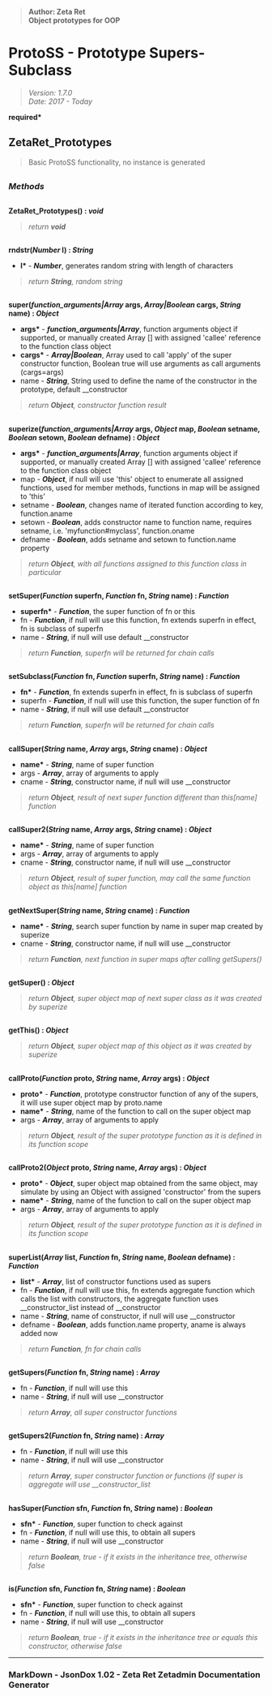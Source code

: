 > __Author: Zeta Ret__  
> __Object prototypes for OOP__  
# ProtoSS - Prototype Supers-Subclass  
> *Version: 1.7.0*  
> *Date: 2017 - Today*  

__required*__

## ZetaRet_Prototypes  
>Basic ProtoSS functionality, no instance is generated  


##  
### *Methods*  

##  
__ZetaRet\_Prototypes() : *void*__  

> *return __void__*  

##  
__rndstr(*Number* l) : *String*__  

- __l*__ - __*Number*__, generates random string with length of characters  
> *return __String__, random string*  

##  
__super(*function_arguments|Array* args, *Array|Boolean* cargs, *String* name) : *Object*__  

- __args*__ - __*function_arguments|Array*__, function arguments object if supported, or manually created Array [] with assigned 'callee' reference to the function class object  
- __cargs*__ - __*Array|Boolean*__, Array used to call 'apply' of the super constructor function, Boolean true will use arguments as call arguments (cargs=args)  
- name - __*String*__, String used to define the name of the constructor in the prototype, default __constructor  
> *return __Object__, constructor function result*  

##  
__superize(*function_arguments|Array* args, *Object* map, *Boolean* setname, *Boolean* setown, *Boolean* defname) : *Object*__  

- __args*__ - __*function_arguments|Array*__, function arguments object if supported, or manually created Array [] with assigned 'callee' reference to the function class object  
- map - __*Object*__, if null will use 'this' object to enumerate all assigned functions, used for member methods, functions in map will be assigned to 'this'  
- setname - __*Boolean*__, changes name of iterated function according to key, function.aname  
- setown - __*Boolean*__, adds constructor name to function name, requires setname, i.e. 'myfunction#myclass', function.oname  
- defname - __*Boolean*__, adds setname and setown to function.name property  
> *return __Object__, with all functions assigned to this function class in particular*  

##  
__setSuper(*Function* superfn, *Function* fn, *String* name) : *Function*__  

- __superfn*__ - __*Function*__, the super function of fn or this  
- fn - __*Function*__, if null will use this function, fn extends superfn in effect, fn is subclass of superfn  
- name - __*String*__, if null will use default __constructor  
> *return __Function__, superfn will be returned for chain calls*  

##  
__setSubclass(*Function* fn, *Function* superfn, *String* name) : *Function*__  

- __fn*__ - __*Function*__, fn extends superfn in effect, fn is subclass of superfn  
- superfn - __*Function*__, if null will use this function, the super function of fn  
- name - __*String*__, if null will use default __constructor  
> *return __Function__, superfn will be returned for chain calls*  

##  
__callSuper(*String* name, *Array* args, *String* cname) : *Object*__  

- __name*__ - __*String*__, name of super function  
- args - __*Array*__, array of arguments to apply  
- cname - __*String*__, constructor name, if null will use __constructor  
> *return __Object__, result of next super function different than this[name] function*  

##  
__callSuper2(*String* name, *Array* args, *String* cname) : *Object*__  

- __name*__ - __*String*__, name of super function  
- args - __*Array*__, array of arguments to apply  
- cname - __*String*__, constructor name, if null will use __constructor  
> *return __Object__, result of super function, may call the same function object as this[name] function*  

##  
__getNextSuper(*String* name, *String* cname) : *Function*__  

- __name*__ - __*String*__, search super function by name in super map created by superize  
- cname - __*String*__, constructor name, if null will use __constructor  
> *return __Function__, next function in super maps after calling getSupers()*  

##  
__getSuper() : *Object*__  

> *return __Object__, super object map of next super class as it was created by superize*  

##  
__getThis() : *Object*__  

> *return __Object__, super object map of this object as it was created by superize*  

##  
__callProto(*Function* proto, *String* name, *Array* args) : *Object*__  

- __proto*__ - __*Function*__, prototype constructor function of any of the supers, it will use super object map by proto.name  
- __name*__ - __*String*__, name of the function to call on the super object map  
- args - __*Array*__, array of arguments to apply  
> *return __Object__, result of the super prototype function as it is defined in its function scope*  

##  
__callProto2(*Object* proto, *String* name, *Array* args) : *Object*__  

- __proto*__ - __*Object*__, super object map obtained from the same object, may simulate by using an Object with assigned 'constructor' from the supers  
- __name*__ - __*String*__, name of the function to call on the super object map  
- args - __*Array*__, array of arguments to apply  
> *return __Object__, result of the super prototype function as it is defined in its function scope*  

##  
__superList(*Array* list, *Function* fn, *String* name, *Boolean* defname) : *Function*__  

- __list*__ - __*Array*__, list of constructor functions used as supers  
- fn - __*Function*__, if null will use this, fn extends aggregate function which calls the list with constructors, the aggregate function uses __constructor_list instead of __constructor  
- name - __*String*__, name of constructor, if null will use __constructor  
- defname - __*Boolean*__, adds function.name property, aname is always added now  
> *return __Function__, fn for chain calls*  

##  
__getSupers(*Function* fn, *String* name) : *Array*__  

- fn - __*Function*__, if null will use this  
- name - __*String*__, if null will use __constructor  
> *return __Array__, all super constructor functions*  

##  
__getSupers2(*Function* fn, *String* name) : *Array*__  

- fn - __*Function*__, if null will use this  
- name - __*String*__, if null will use __constructor  
> *return __Array__, super constructor function or functions (if super is aggregate will use __constructor_list*  

##  
__hasSuper(*Function* sfn, *Function* fn, *String* name) : *Boolean*__  

- __sfn*__ - __*Function*__, super function to check against  
- fn - __*Function*__, if null will use this, to obtain all supers  
- name - __*String*__, if null will use __constructor  
> *return __Boolean__, true - if it exists in the inheritance tree, otherwise false*  

##  
__is(*Function* sfn, *Function* fn, *String* name) : *Boolean*__  

- __sfn*__ - __*Function*__, super function to check against  
- fn - __*Function*__, if null will use this, to obtain all supers  
- name - __*String*__, if null will use __constructor  
> *return __Boolean__, true - if it exists in the inheritance tree or equals this constructor, otherwise false*  

---  
### MarkDown - JsonDox 1.02 - Zeta Ret Zetadmin Documentation Generator